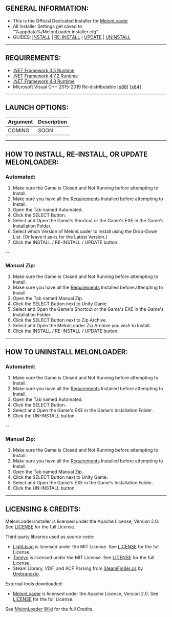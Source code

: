## GENERAL INFORMATION:

- This is the Official Dedicated Installer for [MelonLoader](https://github.com/LavaGang/MelonLoader)
- All Installer Settings get saved to "%appdata%/MelonLoader.Installer.cfg"
- GUIDES: [INSTALL](#how-to-install-re-install-or-update-melonloader) | [RE-INSTALL](#how-to-install-re-install-or-update-melonloader) | [UPDATE](#how-to-install-re-install-or-update-melonloader) | [UNINSTALL](#how_to_uninstall_melonloader)

---

## REQUIREMENTS:

- [.NET Framework 3.5 Runtime](https://www.microsoft.com/en-us/download/details.aspx?id=21)
- [.NET Framework 4.7.2 Runtime](https://dotnet.microsoft.com/download/dotnet-framework/net472)
- [.NET Framework 4.8 Runtime](https://dotnet.microsoft.com/download/dotnet-framework/net48)
- Microsoft Visual C++ 2015-2019 Re-distributable [[x86](https://aka.ms/vs/16/release/vc_redist.x86.exe)] [[x64](https://aka.ms/vs/16/release/vc_redist.x64.exe)]

---

## LAUNCH OPTIONS:

| Argument | Description |
| - | - |
| COMING | SOON |

---

## HOW TO INSTALL, RE-INSTALL, OR UPDATE MELONLOADER:

### Automated:

1. Make sure the Game is Closed and Not Running before attempting to Install.
2. Make sure you have all the [Requirements](#requirements) Installed before attempting to Install.
3. Open the Tab named Automated.
4. Click the SELECT Button.
5. Select and Open the Game's Shortcut or the Game's EXE in the Game's Installation Folder.
6. Select which Version of MelonLoader to install using the Drop-Down List.  (Or leave it as-is for the Latest Version.)
7. Click the INSTALL / RE-INSTALL / UPDATE button.

--

### Manual Zip:

1. Make sure the Game is Closed and Not Running before attempting to Install.
2. Make sure you have all the [Requirements](#requirements) Installed before attempting to Install.
3. Open the Tab named Manual Zip.
4. Click the SELECT Button next to Unity Game.
5. Select and Open the Game's Shortcut or the Game's EXE in the Game's Installation Folder.
6. Click the SELECT Button next to Zip Archive.
7. Select and Open the MelonLoader Zip Archive you wish to Install.
8. Click the INSTALL / RE-INSTALL / UPDATE button.

---

## HOW TO UNINSTALL MELONLOADER:

### Automated:

1. Make sure the Game is Closed and Not Running before attempting to Install.
2. Make sure you have all the [Requirements](#requirements) Installed before attempting to Install.
3. Open the Tab named Automated.
4. Click the SELECT Button.
5. Select and Open the Game's EXE in the Game's Installation Folder.
6. Click the UN-INSTALL button.

--

### Manual Zip:

1. Make sure the Game is Closed and Not Running before attempting to Install.
2. Make sure you have all the [Requirements](#requirements) Installed before attempting to Install.
3. Open the Tab named Manual Zip.
4. Click the SELECT Button next to Unity Game.
5. Select and Open the Game's EXE in the Game's Installation Folder.
6. Click the UN-INSTALL button.

---

## LICENSING & CREDITS:

MelonLoader.Installer is licensed under the Apache License, Version 2.0. See [LICENSE](https://github.com/LavaGang/MelonLoader.Installer/blob/master/LICENSE.md) for the full License.

Third-party libraries used as source code:
- [LightJson](https://github.com/MarcosLopezC/LightJson) is licensed under the MIT License. See [LICENSE](https://github.com/LavaGang/MelonLoader.Installer/blob/master/Libs/LightJson/LICENSE.txt) for the full License.
- [Tomlyn](https://github.com/xoofx/Tomlyn) is licensed under the MIT License. See [LICENSE](https://github.com/LavaGang/MelonLoader.Installer/blob/master/Libs/Tomlyn/license.txt) for the full License.
- Steam Library, VDF, and ACF Parsing from [SteamFinder.cs](https://github.com/Umbranoxio/BeatSaberModInstaller/blob/master/BeatSaberModManager/Dependencies/SteamFinder.cs) by [Umbranoxio](https://github.com/Umbranoxio).

External tools downloaded:
- [MelonLoader](https://github.com/LavaGang/MelonLoader) is licensed under the Apache License, Version 2.0. See [LICENSE](https://github.com/LavaGang/MelonLoader/blob/master/LICENSE.md) for the full License.

See [MelonLoader Wiki](https://melonwiki.xyz/#/credits) for the full Credits.
